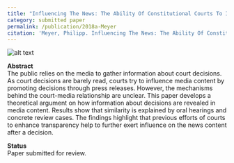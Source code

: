 ```yaml
---
title: "Influencing The News: The Ability Of Constitutional Courts To Influence The Media"
category: submitted paper
permalink: /publication/2018a-Meyer
citation: 'Meyer, Philipp. Influencing The News: The Ability Of Constitutional Courts To Influence The Media. Working Paper.'
---
```


![alt text](https://phimeyer.github.io/images/childcare1.png "Childcare Decision")


<p><b>Abstract</b><br>
The public relies on the media to gather information about court decisions. As court decisions are barely read, courts try to influence media content by promoting decisions through press releases. However, the mechanisms behind the court-media relationship are unclear. This paper develops a theoretical argument on how information about decisions are revealed in media content. Results show that similarity is explained by oral hearings and concrete review cases. The findings highlight that previous efforts of courts to enhance transparency help to further exert influence on the news content after a decision. </p>

<p><b>Status</b><br>
Paper submitted for review.</p>



